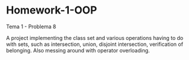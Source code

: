 # Homework-1-OOP
Tema 1 - Problema 8

A project implementing the class set and various operations having to do with sets, such as intersection, union, disjoint intersection, verification of belonging. Also messing around with operator overloading.

